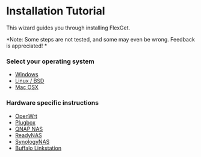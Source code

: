 # Installation Tutorial
This wizard guides you through installing FlexGet.

*Note: Some steps are not tested, and some may even be wrong. Feedback is appreciated! *

### Select your operating system
 * [Windows](/InstallWizard/Windows)
 * [Linux / BSD](/InstallWizard/Linux)
 * [Mac OSX](/InstallWizard/OSX)

### Hardware specific instructions
 * [OpenWrt](/InstallWizard/OpenWrt)
 * [Plugbox](/InstallWizard/Plugbox)
 * [QNAP NAS](/InstallWizard/QNAP)
 * [ReadyNAS](/InstallWizard/ReadyNAS)
 * [SynologyNAS](/InstallWizard/SynologyNAS)
 * [Buffalo Linkstation](/InstallWizard/BuffaloLinkstation)